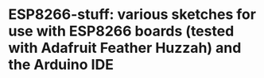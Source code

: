 # ESP8266-stuff: various sketches for use with ESP8266 boards (tested with Adafruit Feather Huzzah) and the Arduino IDE
